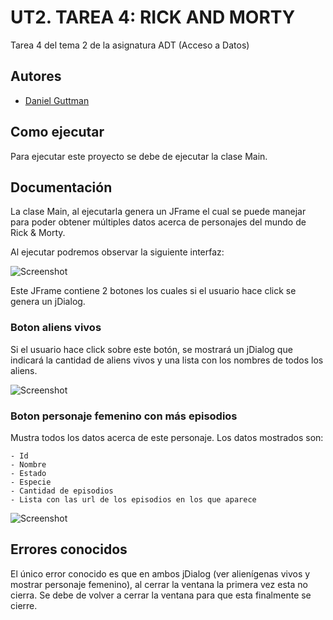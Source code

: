 
# UT2. TAREA 4: RICK AND MORTY

Tarea 4 del tema 2 de la asignatura ADT (Acceso a Datos)


## Autores

- [Daniel Guttman](https://github.com/DGuttmanDev)
## Como ejecutar

Para ejecutar este proyecto se debe de ejecutar la clase Main.


## Documentación

La clase Main, al ejecutarla genera un JFrame el cual se puede manejar para poder obtener múltiples datos acerca de personajes del mundo de Rick & Morty.

Al ejecutar podremos observar la siguiente interfaz:

![Screenshot](https://i.ibb.co/XkGZy30/home.png)

Este JFrame contiene 2 botones los cuales si el usuario hace click se genera un jDialog.

### Boton aliens vivos

Si el usuario hace click sobre este botón, se mostrará un jDialog que indicará la cantidad de aliens vivos
y una lista con los nombres de todos los aliens.

![Screenshot](https://i.ibb.co/PDVRGL5/alien.png)

### Boton personaje femenino con más episodios

Mustra todos los datos acerca de este personaje. Los datos mostrados son:

    - Id
    - Nombre
    - Estado 
    - Especie 
    - Cantidad de episodios
    - Lista con las url de los episodios en los que aparece

![Screenshot](https://i.ibb.co/2ZQCXBt/female.png)
## Errores conocidos

El único error conocido es que en ambos jDialog (ver alienígenas vivos y mostrar personaje femenino), al cerrar la ventana la primera vez esta no cierra. Se debe de volver a cerrar la ventana para que esta finalmente se cierre.